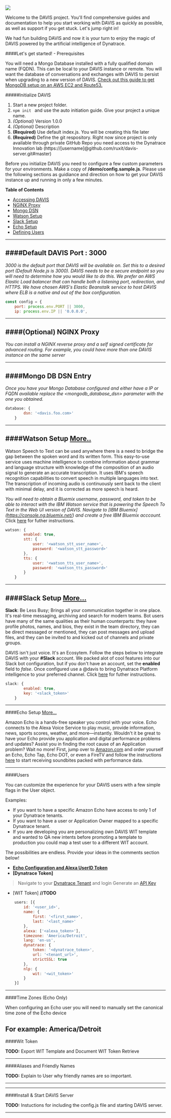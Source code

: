 
![](https://s3.amazonaws.com/davis-project/dynatrace-davis-logo.png)

Welcome to the DAVIS project. You'll find comprehensive guides and documentation to help you start working with DAVIS as quickly as possible, as well as support if you get stuck. Let's jump right in!

We had fun building DAVIS and now it is your turn to enjoy the magic of DAVIS powered by the artificial intelligence of Dynatrace.

####Let's get started! - Prerequisites

You will need a Mongo Database installed with a fully qualified domain name (FQDN). This can be local to your DAVIS instance or remote. You will want the database of conversations and exchanges with DAVIS to persist when upgrading to a new version of DAVIS. [Check out this guide to get MongoDB setup on an AWS EC2 and Route53.](https://github.com/ruxit/davis-server/blob/master/setup/Mongo.md)

#####Initialize DAVIS

1. Start a new project folder.
2. ````npm init ```` and use the auto initiation guide. Give your project a unique name.
3. *(Optional)* Version 1.0.0
4. *(Optional)* Description
5. **(Required)** Use default index.js. You will be creating this file later
6. **(Required)** Define the git respository. Right now since project is only available through private GitHub Repo you need access to the Dynatrace Innovation lab (https://[username]@github.com/ruxit/davis-server.git#master)

Before you initialize DAVIS you need to configure a few custom parameters for your environments. Make a copy of **/demo/config.sample.js**. Please use the following sections as guidiance and direction on how to get your DAVIS instance up and running in only a few minutes.

**Table of Contents**

- [Accessing DAVIS](https://github.com/ruxit/davis-server#default-davis-port--3000)
- [NGINX Proxy](https://github.com/ruxit/davis-server#optional-nginx-proxy)
- [Mongo DSN](https://github.com/ruxit/davis-server#mongo-db-dsn-entry)
- [Watson Setup](https://github.com/ruxit/davis-server#watson-setup-more)
- [Slack Setup](https://github.com/ruxit/davis-server#slack-setup-more)
- [Echo Setup](https://github.com/ruxit/davis-server#echo-setup)
- [Defining Users](https://github.com/ruxit/davis-server#users)

---
####Default DAVIS Port : 3000
---

*3000 is the default port that DAVIS will be available on. Set this to a desired port (Default Node.js is 3000). DAVIS needs to be a secure endpoint so you will need to determine how you would like to do this. We prefer an AWS Elastic Load balancer that can handle both a listening port, redirection, and HTTPS. We have chosen AWS's Elastic Beanstalk service to host DAVIS where ELB is a native and out of the box configuration.*

````javascript
const config = {
    port: process.env.PORT || 3000,
    ip: process.env.IP || '0.0.0.0',
````
---
####(Optional) NGINX Proxy
---

*You can install a NGINX reverse proxy and a self signed certificate for advanced routing. For example, you could have more than one DAVIS instance on the same server*

---
####Mongo DB DSN Entry
---

*Once you have your Mongo Database configured and either have a IP or FQDN available replace the <mongodb_database_dsn> parameter with the one you obtained.*

````javascript
database: {
        dsn: '<davis.foo.com>'
    }
````

---
####Watson Setup [More..](https://github.com/ruxit/davis-server/blob/master/setup/watson.md)
---

Watson Speech to Text can be used anywhere there is a need to bridge the gap between the spoken word and its written form. This easy-to-use service uses machine intelligence to combine information about grammar and language structure with knowledge of the composition of an audio signal to generate an accurate transcription. It uses IBM's speech recognition capabilities to convert speech in multiple languages into text. The transcription of incoming audio is continuously sent back to the client with minimal delay, and it is corrected as more speech is heard.

*You will need to obtain a Bluemix username, password, and token to be able to interact with the IBM Watson service that is powering the Speech To Text in the Web UI version of DAVIS. Navigate to [IBM Bluemix] (https://console.ng.bluemix.net/) and create a free IBM Bluemix acccount.* Click [here](https://github.com/ruxit/davis-server/blob/master/setup/watson.md) for futher instructions.

````javascript
watson: {
        enabled: true,
        stt: {
            user: '<watson_stt_user_name>',
            password: '<watson_stt_password>'
        },
        tts: {
            user: '<watson_tts_user_name>',
            password: '<watson_tts_password>'
        }
    }
````
---
####Slack Setup [More...](https://github.com/ruxit/davis-server/blob/master/setup/slack.md)
---
**Slack**: Be Less Busy; Brings all your communication together in one place. It's real-time messaging, archiving and search for modern teams. Bot users have many of the same qualities as their human counterparts: they have profile photos, names, and bios, they exist in the team directory, they can be direct messaged or mentioned, they can post messages and upload files, and they can be invited to and kicked out of channels and private groups.

DAVIS isn't just voice. It's an Ecosytem. Follow the steps below to integrate DAVIS with your **#Slack** account. We packed alot of cool features into our Slack bot configuration, but if you don't have an account, set the **enabled** field to *false*. Once configured use a @davis to bring Dynatrace Platform intelligence to your preferred channel. Click [here](https://github.com/ruxit/davis-server/blob/master/setup/slack.md) for futher instructions.

````javascript
slack: {
        enabled: true,
        key: '<slack_token>'
    }
````

---
####Echo Setup [More...](https://github.com/ruxit/davis-server/blob/master/setup/echo.md)

Amazon Echo is a hands-free speaker you control with your voice. Echo connects to the Alexa Voice Service to play music, provide information, news, sports scores, weather, and more—instantly. Wouldn't it be great to have your Echo provide you application and digital performance problems and updates? Assist you in finding the root cause of an Application problem? Wait no more! First, jump over to [Amazon.com](https://www.amazon.com/dp/B00X4WHP5E) and order yourself an Echo, Echo Tap, Echo DOT, or even a FireTV and follow the instructions [here](https://github.com/ruxit/davis-server/blob/master/setup/echo.md) to start receiving soundbites packed with performance data.

---
####Users

You can customize the experience for your DAVIS users with a few simple flags in the User object.

Examples:

- If you want to have a specific Amazon Echo have access to only 1 of your Dynatrace tenants.
- If you want to have a user or Application Owner mapped to a specific Dynatrace tenant.
- If you are developing you are personalizing own DAVIS WIT template and wanted to QA new intents before promoting a template to production you could map a test user to a different WIT account.

The possibilities are endless. Provide your ideas in the comments section below!

- **[Echo Configuration and Alexa UserID Token](https://github.com/ruxit/davis-server/blob/master/setup/echo.md)**
- **[Dynatrace Token]**

> Navigate to your [Dynatrace Tenant](https://signin.dynatrace.com) and login
> Generate an [API Key](/#settings/integration/apikeys)

- [WIT Token] **//TODO**

````javascript
    users: [{
        id: '<user_id>',
        name: {
            first: '<first_name>',
            last: '<last_name>'
        },
        alexa: ['<alexa_token>'],
        timezone: 'America/Detroit',
        lang: 'en-us',
        dynatrace: {
            token: '<dynatrace_token>',
            url: '<tenant_url>',
            strictSSL: true
        },
        nlp: {
            wit: '<wit_token>'
        }
    }]
````
---
####Time Zones (Echo Only)

When configuring an Echo user you will need to manually set the canonical time zone of the Echo device

For example: America/Detroit
---
####Wit Token

**TODO:** Export WIT Template and Document WIT Token Retrieve

---
####Aliases and Friendly Names

**TODO:** Explain to User why friendly names are so important.

---


---
####Install & Start DAVIS Server

**TODO:** Instuctions for including the config.js file and starting DAVIS server.

---
